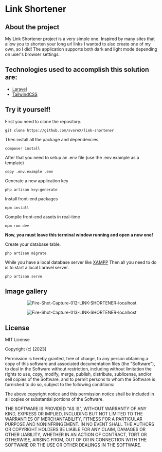 ﻿


# Link Shortener

## About the project 
My Link Shortener project is a very simple one. Inspired by many sites that allow you to shorten your long url links I wanted to also create one of my own, so I did! The application supports both dark and light mode depending on user's browser settings.

## Technologies used to accomplish this solution are:

 - [Laravel](https://laravel.com/)
 - [TailwindCSS](https://tailwindcss.com/)
 
## Try it yourself!
First you need to clone the repository.

    git clone https://github.com/svareX/link-shortener

Then install all the package and dependencies.

    composer install

After that you need to setup an .env file (use the .env.example as a template)

    copy .env.example .env



Generate a new application key

    php artisan key:generate
 
 Install front-end packages

    npm install

 Compile front-end assets in real-time

    npm run dev
       
**Now, you must leave this terminal window running and open a new one!**
<p>Create your database table.</p>

    php artisan migrate


While you have a local database server like [XAMPP](https://www.apachefriends.org/)
Then all you need to do is to start a local Laravel server.

    php artisan serve

## Image gallery

<p align="center">
<img src="https://i.ibb.co/VMp8VWy/Fire-Shot-Capture-012-LINK-SHORTENER-localhost.png" alt="Fire-Shot-Capture-012-LINK-SHORTENER-localhost">
</p>

<p align="center">
<img src="https://i.ibb.co/hdnYhXy/Fire-Shot-Capture-013-LINK-SHORTENER-localhost.png" alt="Fire-Shot-Capture-013-LINK-SHORTENER-localhost">
</p>

## License
MIT License

Copyright (c) [2023]

Permission is hereby granted, free of charge, to any person obtaining a copy
of this software and associated documentation files (the "Software"), to deal
in the Software without restriction, including without limitation the rights
to use, copy, modify, merge, publish, distribute, sublicense, and/or sell
copies of the Software, and to permit persons to whom the Software is
furnished to do so, subject to the following conditions:

The above copyright notice and this permission notice shall be included in all
copies or substantial portions of the Software.

THE SOFTWARE IS PROVIDED "AS IS", WITHOUT WARRANTY OF ANY KIND, EXPRESS OR
IMPLIED, INCLUDING BUT NOT LIMITED TO THE WARRANTIES OF MERCHANTABILITY,
FITNESS FOR A PARTICULAR PURPOSE AND NONINFRINGEMENT. IN NO EVENT SHALL THE
AUTHORS OR COPYRIGHT HOLDERS BE LIABLE FOR ANY CLAIM, DAMAGES OR OTHER
LIABILITY, WHETHER IN AN ACTION OF CONTRACT, TORT OR OTHERWISE, ARISING FROM,
OUT OF OR IN CONNECTION WITH THE SOFTWARE OR THE USE OR OTHER DEALINGS IN THE
SOFTWARE.
